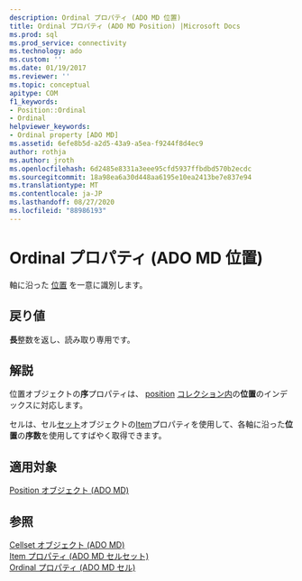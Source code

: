 ```yaml
---
description: Ordinal プロパティ (ADO MD 位置)
title: Ordinal プロパティ (ADO MD Position) |Microsoft Docs
ms.prod: sql
ms.prod_service: connectivity
ms.technology: ado
ms.custom: ''
ms.date: 01/19/2017
ms.reviewer: ''
ms.topic: conceptual
apitype: COM
f1_keywords:
- Position::Ordinal
- Ordinal
helpviewer_keywords:
- Ordinal property [ADO MD]
ms.assetid: 6efe8b5d-a2d5-43a9-a5ea-f9244f8d4ec9
author: rothja
ms.author: jroth
ms.openlocfilehash: 6d2485e8331a3eee95cfd5937ffbdbd570b2ecdc
ms.sourcegitcommit: 18a98ea6a30d448aa6195e10ea2413be7e837e94
ms.translationtype: MT
ms.contentlocale: ja-JP
ms.lasthandoff: 08/27/2020
ms.locfileid: "88986193"
---
```

# <a name="ordinal-property-ado-md-position"></a>Ordinal プロパティ (ADO MD 位置)
軸に沿った [位置](./position-object-ado-md.md) を一意に識別します。  
  
## <a name="return-values"></a>戻り値  
 **長**整数を返し、読み取り専用です。  
  
## <a name="remarks"></a>解説  
 位置オブジェクトの**序**プロパティは、 [position](./position-object-ado-md.md) [コレクション内](./positions-collection-ado-md.md)の**位置**のインデックスに対応します。  
  
 セルは、セル[セット](./cellset-object-ado-md.md)オブジェクトの[Item](./item-property-ado-md-cellset.md)プロパティを使用して、各軸に沿った**位置**の**序数**を使用してすばやく取得できます。  
  
## <a name="applies-to"></a>適用対象  
 [Position オブジェクト (ADO MD)](./position-object-ado-md.md)  
  
## <a name="see-also"></a>参照  
 [Cellset オブジェクト (ADO MD)](./cellset-object-ado-md.md)   
 [Item プロパティ (ADO MD セルセット)](./item-property-ado-md-cellset.md)   
 [Ordinal プロパティ (ADO MD セル)](./ordinal-property-ado-md-cell.md)